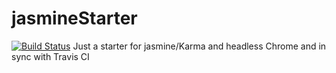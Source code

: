 # jasmineStarter
[![Build Status](https://travis-ci.com/lbrutti/jasmineStarter.svg?branch=master)](https://travis-ci.com/lbrutti/jasmineStarter)
Just a starter for jasmine/Karma and headless Chrome and in sync with Travis CI
